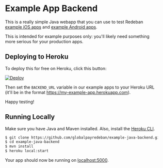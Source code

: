 # Example App Backend

This is a really simple Java webapp that you can use to test Redeban [example iOS apps](https://github.com/globalpayredeban/globalpayredeban-ios) and
[example Android apps](https://github.com/globalpayredeban/globalpayredeban-android).

This is intended for example purposes only: you'll likely need something more serious for your production apps.

## Deploying to Heroku

To deploy this for free on Heroku, click this button:

[![Deploy](https://www.herokucdn.com/deploy/button.png)](https://heroku.com/deploy)

Then set the `BACKEND_URL` variable in our example apps to your Heroku URL (it'll be in the format https://my-example-app.herokuapp.com).

Happy testing!



## Running Locally

Make sure you have Java and Maven installed.  Also, install the [Heroku CLI](https://cli.heroku.com/).

```sh
$ git clone https://github.com/globalpayredeban/example-java-backend.git
$ cd example-java-backend
$ mvn install
$ heroku local:start
```

Your app should now be running on [localhost:5000](http://localhost:5000/).